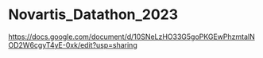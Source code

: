 # Novartis_Datathon_2023



https://docs.google.com/document/d/10SNeLzHO33G5goPKGEwPhzmtalNOD2W6cgyT4yE-0xk/edit?usp=sharing
